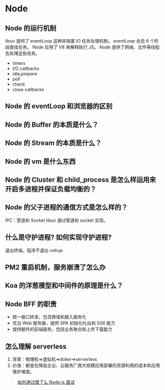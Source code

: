 # Node

## Node 的运行机制

libuv 提供了 eventLoop 这种非阻塞 IO 任务处理机制。
eventLoop 会去 6 个阶段查找任务。
Node 应用了 V8 来解释执行 JS。
Node 提供了网络、文件等线程去处理这些任务。

- timers
- I/O callbacks
- idle,prepare
- poll
- check
- close callbacks

## Node 的 eventLoop 和浏览器的区别

## Node 的 Buffer 的本质是什么？

## Node 的 Stream 的本质是什么？

## Node 的 vm 是什么东西

## Node 的 Cluster 和 child_process 是怎么样运用来开启多进程并保证负载均衡的？

## Node 的父子进程的通信方式是怎么样的？

IPC：管道和 Socket
libuv 通过管道和 socket 实现。

## 什么是守护进程? 如何实现守护进程?

退出终端，程序不退出
nohup

## PM2 重启机制，服务崩溃了怎么办

## Koa 的洋葱模型和中间件的原理是什么？

## Node BFF 的职责

- 统一接口转发，包含跨域和接入服务化
- 充当 Web 服务器，提供 SPA 初始化吐出和 SSR 能力
- 提供额外的前端服务，包括业务聚合和上传下载能力

## 怎么理解 serverless

1. 背景：物理机=>虚拟机=>doker=>serverless
2. 价值：都是在降低企业、云服务厂商大规模应用部署的资源利用的成本和应用维护难度。

> [如何通过饿了么 Node.js 面试](https://github.com/ElemeFE/node-interview/tree/master/sections/zh-cn)
